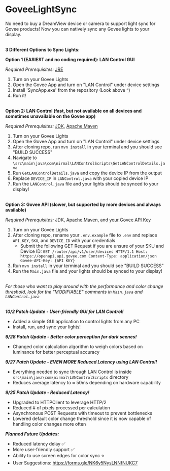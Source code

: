# GoveeLightSync
No need to buy a DreamView device or camera to support light sync for Govee products! Now you can natively sync any Govee lights to your display.

\
**3 Different Options to Sync Lights:**

**Option 1 (EASIEST and no coding required): LAN Control GUI**

*Required Prerequisites:*
[JRE](https://www.java.com/en/download/)
 1. Turn on your Govee Lights
 2. Open the Govee App and turn on "LAN Control" under device settings
 3. Install 'SyncApp.exe' from the repository (Look above ^)
 4. Run it!

\
**Option 2: LAN Control (fast, but not available on all devices and sometimes unavailable on the Govee app)**

*Required Prerequisites:*
[JDK](https://docs.oracle.com/en/java/javase/17/install/overview-jdk-installation.html), [Apache Maven](https://maven.apache.org/download.cgi)
 1. Turn on your Govee Lights
 2. Open the Govee App and turn on "LAN Control" under device settings
 3. After cloning repo, run `mvn install` in your terminal and you should see "BUILD SUCCESS"
 4. Navigate to `\src\main\java\com\nirmal\LANControlScripts\GetLANControlDetails.java`
 5. Run `GetLANControlDetails.java` and copy the device IP from the output
 6. Replace `DEVICE_IP` in `LANControl.java` with your copied device IP
 7. Run the `LANControl.java` file and your lights should be synced to your display!

\
**Option 3: Govee API (slower, but supported by more devices and always available)**

*Required Prerequisites:*
[JDK](https://docs.oracle.com/en/java/javase/17/install/overview-jdk-installation.html), [Apache Maven](https://maven.apache.org/download.cgi), and [your Govee API Key](https://developer.govee.com/reference/apply-you-govee-api-key)
 1. Turn on your Govee Lights
 2. After cloning repo, rename your `.env.example` file to `.env` and replace `API_KEY`, `SKU`, and `DEVICE_ID` with your credentials
	 - Submit the following GET Request if you are unsure of your SKU and Device ID: 
		 `GET /router/api/v1/user/devices HTTP/1.1 Host: https://openapi.api.govee.com Content-Type: application/json Govee-API-Key: {API KEY}`
 3. Run `mvn install` in your terminal and you should see "BUILD SUCCESS"
 4. Run the `Main.java` file and your lights should be synced to your display!

\
*For those who want to play around with the performance and color change threshold, look for the "MODIFIABLE" comments in `Main.java` and `LANControl.java`*

\
***10/2 Patch Update - User-friendly GUI for LAN Control!***
- Added a simple GUI application to control lights from any PC
- Install, run, and sync your lights!

***9/28 Patch Update - Better color perception for dark scenes!***
- Changed color calculation algorithm to weigh colors based on luminance for better perceptual accuracy 

***9/27 Patch Update - EVEN MORE Reduced Latency using LAN Control!***
- Everything needed to sync through LAN Control is inside `src\main\java\com\nirmal\LANControlScripts` directory
- Reduces average latency to ≈ 50ms depending on hardware capability

***9/25 Patch Update - Reduced Latency!***
- Upgraded to HTTPClient to leverage HTTP/2
- Reduced # of pixels processed per calculation
- Asynchronous POST Requests with timeout to prevent bottlenecks
- Lowered default color change threshold since it is now capable of handling color changes more often

***Planned Future Updates:***
- Reduced latency delay ✅
- More user-friendly support ✅
- Ability to use screen edges for color sync ⭐
- User Suggestions: https://forms.gle/NK6y5NysLNNfNUKC7
